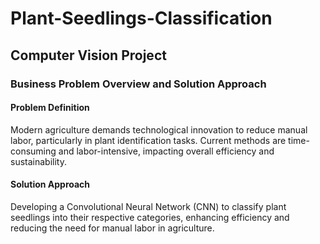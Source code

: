 # Plant-Seedlings-Classification
##  Computer Vision Project
### Business Problem Overview and Solution Approach
#### Problem Definition
Modern agriculture demands technological innovation to reduce manual labor, particularly in plant identification tasks. Current methods are time-consuming and labor-intensive, impacting overall efficiency and sustainability.
#### Solution Approach
Developing a Convolutional Neural Network (CNN) to classify plant seedlings into their respective categories, enhancing efficiency and reducing the need for manual labor in agriculture.
